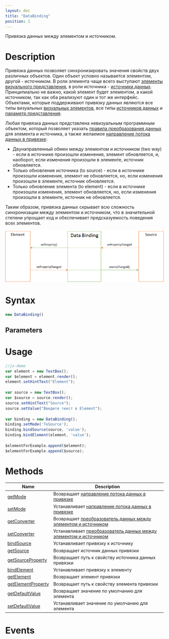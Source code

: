 ```yaml
---
layout: doc
title: "DataBinding"
position: 1
---
```


Привязка данных между элементом и источником.

# Description

Привязка данных позволяет синхронизировать значения свойств двух различных объектов. Один объект
условно называется элементом, другой - источником. В роли элемента чаще всего выступают
[элементы](../Elements/) [визуального представления](../Elements/View/), в роли
источника - [источники данных](../DataSources/). Принципиально не важно, какой элемент будет
элементом, а какой источником, так как оба реализуют один и тот же интерфейс. Объектами, которые
поддерживают привязку данных являются все типы визуальных [визуальных элементов](../Elements/),
все типы [источников данных](../DataSources/) и [параметр представления](../Parameter).

Любая привязка данных представлена невизуальным программным объектом, который позволяет указать
[правила преобразования данных](BindingConverter/) для элемента и источника, а также желаемое
[направление потока данных в привязке](BindingMode/):

* Двунаправленный обмен между элементом и источником (two way) - если в источнике произошли изменения,
элемент обновляется, и, наоборот, если изменения произошли в элементе, источник обновляется.
* Только обновление источника (to source) - если в источнике произошли изменения, элемент не обновляется,
но, если изменения произошли в элементе, источник обновляется.
* Только обновление элемента (to element) - если в источнике произошли изменения, элемент обновляется,
но, если изменения произошли в элементе, источник не обновляется.

Таким образом, привязка данных скрывает всю сложность синхронизации между элементом и источником,
что в значительной степени упрощает код и обеспечивает предсказуемость поведения всех элементов.

![](DataBindingAspects.png)

# Syntax

```js
new DataBinding()
```

## Parameters

# Usage

```js
//js-demo
var element = new TextBox();
var $element = element.render();
element.setHintText("Element");

var source = new TextBox();
var $source = source.render();
source.setHintText("Source");
source.setValue("Введите текст в Element");

var binding = new DataBinding();
binding.setMode('ToSource');
binding.bindSource(source, 'value');
binding.bindElement(element, 'value');

$elementForExample.append($element);
$elementForExample.append($source);
```

# Methods

|Name|Description|
|----|---------|
|[getMode](DataBinding.getMode/)|Возвращает [направление потока данных в привязке](BindingMode/)|
|[setMode](DataBinding.setMode/)|Устанавливает [направление потока данных в привязке](BindingMode/)|
|[getConverter](DataBinding.getConverter/)|Возвращает [преобразователь данных между элементом и источником](BindingConverter/)|
|[setConverter](DataBinding.setConverter/)|Устанавливает [преобразователь данных между элементом и источником](BindingConverter/)|
|[bindSource](DataBinding.bindSource/)|Устанавливает привязку к источнику|
|[getSource](DataBinding.getSource/)|Возвращает источник данных привязки|
|[getSourceProperty](DataBinding.getSourceProperty/)|Возвращает путь к свойству источника данных привязки|
|[bindElement](DataBinding.bindElement/)|Устанавливает привязку к элементу|
|[getElement](DataBinding.getElement/)|Возвращает элемент привязки|
|[getElementProperty](DataBinding.getElementProperty/)|Возвращает путь к свойству элемента привязки|
|[getDefaultValue](DataBinding.getDefaultValue/)|Возвращает значение по умолчанию для элемента|
|[setDefaultValue](DataBinding.setDefaultValue/)|Устанавливает значение по умолчанию для элемента|

# Events

